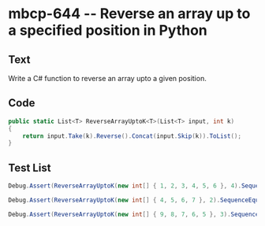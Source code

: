 # mbcp-644 -- Reverse an array up to a specified position in Python

## Text

Write a C# function to reverse an array upto a given position.

## Code

```csharp
public static List<T> ReverseArrayUptoK<T>(List<T> input, int k) 
{
    return input.Take(k).Reverse().Concat(input.Skip(k)).ToList();
}
```

## Test List

```csharp
Debug.Assert(ReverseArrayUptoK(new int[] { 1, 2, 3, 4, 5, 6 }, 4).SequenceEqual(new int[] { 4, 3, 2, 1, 5, 6 }));
```

```csharp
Debug.Assert(ReverseArrayUptoK(new int[] { 4, 5, 6, 7 }, 2).SequenceEqual(new int[] { 5, 4, 6, 7 }));
```

```csharp
Debug.Assert(ReverseArrayUptoK(new int[] { 9, 8, 7, 6, 5 }, 3).SequenceEqual(new int[] { 7, 8, 9, 6, 5 }));
```
